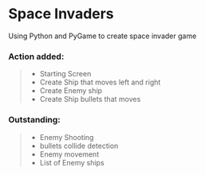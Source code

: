 # Space Invaders
Using Python and PyGame to create space invader game

### Action added:
> * Starting Screen
> * Create Ship that moves left and right
> * Create Enemy ship
> * Create Ship bullets that moves

### Outstanding:
> * Enemy Shooting
> * bullets collide detection 
> * Enemy movement 
> * List of Enemy ships 
